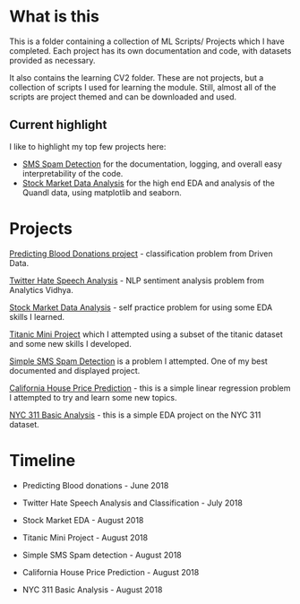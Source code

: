 # What is this

This is a folder containing a collection of ML Scripts/ Projects which I have completed. Each project has its own documentation and code, with datasets provided as necessary.

It also contains the learning CV2 folder. These are not projects, but a collection of scripts I used for learning the module. Still, almost all of the scripts are project themed and can be downloaded and used.


## Current highlight

I like to highlight my top few projects here:
* [SMS Spam Detection](https://github.com/PranavEranki/ML-Projects/tree/master/SimpleSpamCollectionSMS) for the documentation, logging, and overall easy interpretability of the code.
* [Stock Market Data Analysis](https://github.com/PranavEranki/ML-Projects/tree/master/StockMarketDataAnalysisSimple) for the high end EDA and analysis of the Quandl data, using matplotlib and seaborn.


# Projects

[Predicting Blood Donations project](https://github.com/PranavEranki/ML-Scripts/tree/master/PredictingBloodDonations) - classification problem from Driven Data.

[Twitter Hate Speech Analysis](https://github.com/PranavEranki/ML-Scripts/tree/master/TwitterHateSpeechAnalysis) - NLP sentiment analysis problem from Analytics Vidhya.

[Stock Market Data Analysis](https://github.com/PranavEranki/ML-Projects/tree/master/StockMarketDataAnalysisSimple) - self practice problem for using some EDA skills I learned.

[Titanic Mini Project](https://github.com/PranavEranki/ML-Projects/tree/master/TitanicMiniProject) which I attempted using a subset of the titanic dataset and some new skills I developed.

[Simple SMS Spam Detection](https://github.com/PranavEranki/ML-Projects/tree/master/SimpleSpamCollectionSMS) is a problem I attempted. One of my best documented and displayed project.

[California House Price Prediction](https://github.com/PranavEranki/ML-Projects/tree/master/California%20Housing%20Price%20Prediction) - this is a simple linear regression problem I attempted to try and learn some new topics.

[NYC 311 Basic Analysis](https://github.com/PranavEranki/ML-Projects/tree/master/NYC311BasicAnalysis) - this is a simple EDA project on the NYC 311 dataset.

# Timeline

* Predicting Blood donations - June 2018

* Twitter Hate Speech Analysis and Classification - July 2018

* Stock Market EDA - August 2018

* Titanic Mini Project - August 2018

* Simple SMS Spam detection - August 2018

* California House Price Prediction - August 2018

* NYC 311 Basic Analysis - August 2018
